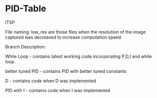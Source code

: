 # PID-Table
ITSP 

File naming:
low_res are those files when the resolution of the image captured was decreased to increase computation speed.

Branch Description:

While Loop - contains latest working code incorporating P,D,I and while loop.

better tuned PID - contains PID with better tuned constants

D - contains code when D was implemented

PID with I - contains code when I was implemented
